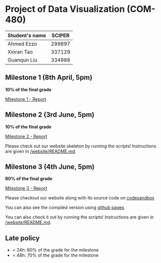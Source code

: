 # Project of Data Visualization (COM-480)

| Student's name | SCIPER |
| -------------- | ------ |
| Ahmed Ezzo | 299897 |
| Xinran Tao | 337129 |
| Guanqun Liu | 334988 |

## Milestone 1 (8th April, 5pm)

**10% of the final grade**

[Milestone 1 - Report](milestones/milestone_1.pdf)

## Milestone 2 (3rd June, 5pm)

**10% of the final grade**

[Milestone 2 - Report](milestones/milestone_2.pdf)

Please check out our website skeleton by running the scripts! 
Instructions are given in [/website/README.md](/website/README.md).

## Milestone 3 (4th June, 5pm)

**80% of the final grade**


[Milestone 3 - Report](milestones/milestone_3.pdf)

Please checkout our website along with its source code on [codesandbox](https://codesandbox.io/s/com-480-data-visualisation-forked-7jlhwi)

You can also see the compiled version using [github pages](https://com-480-data-visualization.github.io/datavis-project-2022-vizhunger/)

You can also check it out by running the scripts! 
Instructions are given in [/website/README.md](/website/README.md).

## Late policy

- < 24h: 80% of the grade for the milestone
- < 48h: 70% of the grade for the milestone
